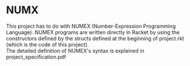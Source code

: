 # NUMX
This project has to do with NUMEX (Number-Expression Programming Language). NUMEX programs are written directly in Racket by using the constructors defined by the structs defined at the beginning of project.rkt (which is the code of this project).
<br>
The detailed definition of NUMEX's syntax is explained in project_specification.pdf
